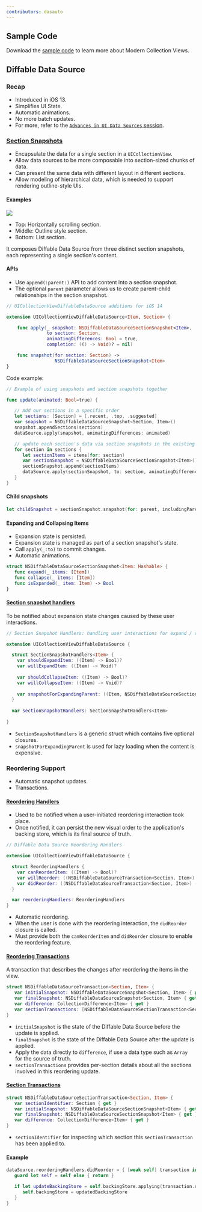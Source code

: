 ```yaml
---
contributors: dasauto
---
```


## Sample Code

Download the [sample code](https://developer.apple.com/documentation/uikit/views_and_controls/collection_views/implementing_modern_collection_views) to learn more about Modern Collection Views.

## Diffable Data Source

### Recap

* Introduced in iOS 13.
* Simplifies UI State.
* Automatic animations.
* No more batch updates.
* For more, refer to the [`Advances in UI Data Sources` session][wwdc19220].

### [Section Snapshots](https://developer.apple.com/documentation/uikit/nsdiffabledatasourcesectionsnapshot)
* Encapsulate the data for a single section in a `UICollectionView`.
* Allow data sources to be more composable into section-sized chunks of data.
* Can present the same data with different layout in different sections.
* Allow modeling of hierarchical data, which is needed to support rendering outline-style UIs.

#### Examples
![][section_snapshots]

* Top: Horizontally scrolling section.
* Middle: Outline style section.
* Bottom: List section.

It composes Diffable Data Source from three distinct section snapshots, each representing a single section's content.

#### APIs

* Use `append(:parent:)` API to add content into a section snapshot.
* The optional `parent` parameter allows us to create parent-child relationships in the section snapshot.

```swift
// UICollectionViewDiffableDataSource additions for iOS 14

extension UICollectionViewDiffableDataSource<Item, Section> {

    func apply(_ snapshot: NSDiffableDataSourceSectionSnapshot<Item>, 
               to section: Section, 
               animatingDifferences: Bool = true, 
               completion: (() -> Void)? = nil)

    func snapshot(for section: Section) ->   
                  NSDiffableDataSourceSectionSnapshot<Item>
}
```

Code example:

```swift
// Example of using snapshots and section snapshots together

func update(animated: Bool=true) {

   // Add our sections in a specific order
   let sections: [Section] = [.recent, .top, .suggested]
   var snapshot = NSDiffableDataSourceSnapshot<Section, Item>()
   snapshot.appendSections(sections)
   dataSource.apply(snapshot, animatingDifferences: animated)

   // update each section's data via section snapshots in the existing position
   for section in sections {
      let sectionItems = items(for: section)
      var sectionSnapshot = NSDiffableDataSourceSectionSnapshot<Item>()
      sectionSnapshot.append(sectionItems)
      dataSource.apply(sectionSnapshot, to: section, animatingDifferences:animated)
   }
}
```

#### Child snapshots

```swift
let childSnapshot = sectionSnapshot.snapshot(for: parent, includingParent: false)
```

#### Expanding and Collapsing Items

* Expansion state is persisted. 
* Expansion state is managed as part of a section snapshot's state.
* Call `apply(_:to)` to commit changes.
* Automatic animations.

```swift
struct NSDiffableDataSourceSectionSnapshot<Item: Hashable> {
   func expand(_ items: [Item])
   func collapse(_ items: [Item])
   func isExpanded(_ item: Item) -> Bool
}
```

#### [Section snapshot handlers](https://developer.apple.com/documentation/uikit/uicollectionviewdiffabledatasource/3600966-sectionsnapshothandlers)
To be notified about expansion state changes caused by these user interactions. 

```swift
// Section Snapshot Handlers: handling user interactions for expand / collapse state changes

extension UICollectionViewDiffableDataSource {

  struct SectionSnapshotHandlers<Item> {
    var shouldExpandItem: ((Item) -> Bool)?
    var willExpandItem: ((Item) -> Void)?
	
    var shouldCollapseItem: ((Item) -> Bool)?
    var willCollapseItem: ((Item) -> Void)?
    
    var snapshotForExpandingParent: ((Item, NSDiffableDataSourceSectionSnapshot<Item>) -> NSDiffableDataSourceSectionSnapshot<Item>)?
  }
  
  var sectionSnapshotHandlers: SectionSnapshotHandlers<Item>
 
}
```

* `SectionSnapshotHandlers` is a generic struct which contains five optional closures.
* `snapshotForExpandingParent` is used for lazy loading when the content is expensive.

### Reordering Support

* Automatic snapshot updates.
* Transactions.

#### [Reordering Handlers](https://developer.apple.com/documentation/uikit/uicollectionviewdiffabledatasource/reorderinghandlers)

- Used to be notified when a user-initiated reordering interaction took place.
- Once notified, it can persist the new visual order to the application's backing store, which is its final source of truth.

```swift
// Diffable Data Source Reordering Handlers

extension UICollectionViewDiffableDataSource {

  struct ReorderingHandlers {
    var canReorderItem: ((Item) -> Bool)?
    var willReorder: ((NSDiffableDataSourceTransaction<Section, Item>) -> Void)?
    var didReorder: ((NSDiffableDataSourceTransaction<Section, Item>) -> Void)?
  }

  var reorderingHandlers: ReorderingHandlers
}
```

* Automatic reordering.
* When the user is done with the reordering interaction, the `didReorder` closure is called.
* Must provide both the `canReorderItem` and `didReorder` closure to enable the reordering feature.

#### [Reordering Transactions](https://developer.apple.com/documentation/uikit/nsdiffabledatasourcetransaction)
A transaction that describes the changes after reordering the items in the view.

```swift
struct NSDiffableDataSourceTransaction<Section, Item> {
   var initialSnapshot: NSDiffableDataSourceSnapshot<Section, Item> { get }
   var finalSnapshot: NSDiffableDataSourceSnapshot<Section, Item> { get }
   var difference: CollectionDifference<Item> { get }
   var sectionTransactions: [NSDiffableDataSourceSectionTransaction<Section, Item>] { get }
}
```
* `initialSnapshot` is the state of the Diffable Data Source before the update is applied.
* `finalSnapshot` is the state of the Diffable Data Source after the update is applied.
* Apply the data directly to `difference`, if use a data type such as `Array` for the source of truth.
* `sectionTransactions` provides per-section details about all the sections involved in this reordering update.

#### [Section Transactions](https://developer.apple.com/documentation/uikit/nsdiffabledatasourcesectiontransaction)
```swift
struct NSDiffableDataSourceSectionTransaction<Section, Item> {
   var sectionIdentifier: Section { get }
   var initialSnapshot: NSDiffableDataSourceSectionSnapshot<Item> { get }
   var finalSnapshot: NSDiffableDataSourceSectionSnapshot<Item> { get }
   var difference: CollectionDifference<Item> { get }
}
```
* `sectionIdentifier` for inspecting which section this `sectionTransaction` has been applied to.

#### Example
```swift
dataSource.reorderingHandlers.didReorder = { [weak self] transaction in 
   guard let self = self else { return }

   if let updateBackingStore = self.backingStore.applying(transaction.difference) {
      self.backingStore = updatedBackingStore
   }
}
```

[wwdc19220]: ../../wwdc19/220
[section_snapshots]: ../../../images/notes/wwdc20/10045/section_snapshots.png
